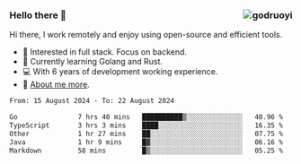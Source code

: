 ### Hello there 👋 <img align="right" src="https://github-readme-stats.vercel.app/api?username=godruoyi&show_icons=true" alt="godruoyi" />

Hi there, I work remotely and enjoy using open-source and efficient tools.

- 🔭 Interested in full stack. Focus on backend.
- 🌱 Currently learning Golang and Rust.
- 💻 With 6 years of development working experience.
- 👒 [About me more](https://godruoyi.com/posts/about-godruoyi).



<!--START_SECTION:waka-->

```txt
From: 15 August 2024 - To: 22 August 2024

Go               7 hrs 40 mins   ██████████▒░░░░░░░░░░░░░░   40.96 %
TypeScript       3 hrs 3 mins    ████░░░░░░░░░░░░░░░░░░░░░   16.35 %
Other            1 hr 27 mins    ██░░░░░░░░░░░░░░░░░░░░░░░   07.75 %
Java             1 hr 9 mins     █▓░░░░░░░░░░░░░░░░░░░░░░░   06.16 %
Markdown         58 mins         █▒░░░░░░░░░░░░░░░░░░░░░░░   05.25 %
```

<!--END_SECTION:waka-->
